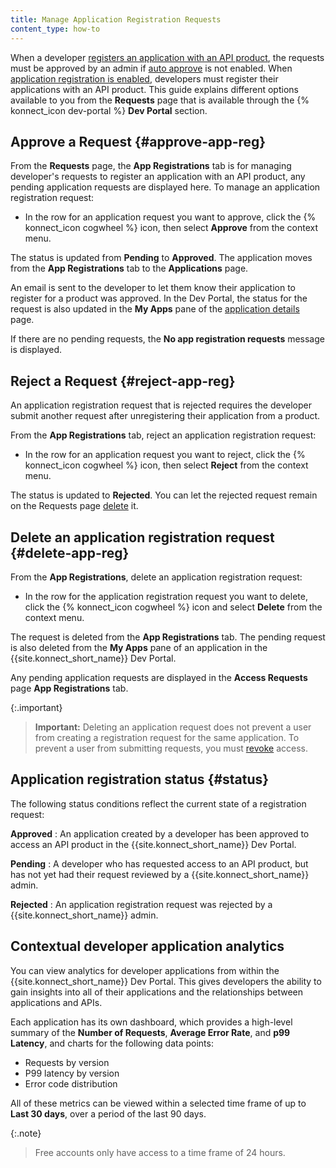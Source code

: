 ```yaml
---
title: Manage Application Registration Requests
content_type: how-to
---
```


When a developer [registers an application with an API product](/konnect/dev-portal/applications/dev-apps/),
the requests must be approved by an admin if
[auto approve](/konnect/dev-portal/access-and-approval/auto-approve-devs-apps) is not enabled. When
[application registration is enabled](/konnect/dev-portal/applications/enable-app-reg),
developers must register their applications with an API product. This guide explains different options available to you from the **Requests** page that is available through the {% konnect_icon dev-portal %} **Dev Portal** section.

## Approve a Request {#approve-app-reg}

From the **Requests** page, the **App Registrations** tab is for managing developer's requests to register an application with an API product, any pending application requests are
displayed here.
To manage an application registration request:

* In the row for an application request you want to approve, click the {% konnect_icon cogwheel %} icon, then select **Approve** from the context menu.

The status is updated from **Pending** to **Approved**. The application moves
from the **App Registrations** tab to the **Applications** page.

An email is sent to the developer to let them know their application to register
for a product was approved. In the Dev Portal, the status for the request
is also updated in the **My Apps** pane of the
[application details](/konnect/dev-portal/applications/dev-apps#app-details-page) page.

If there are no pending requests, the **No app registration requests** message is displayed.

## Reject a Request {#reject-app-reg}

An application registration request that
is rejected requires the developer submit another request after
unregistering their application from a product.

From the **App Registrations** tab, reject an application registration request:


* In the row for an application request you want to reject, click the {% konnect_icon cogwheel %} icon, then select **Reject** from the context menu.

The status is updated to **Rejected**. You can
let the rejected request remain on the Requests page
[delete](#delete-app-reg) it.


## Delete an application registration request {#delete-app-reg}

From the **App Registrations**, delete an application registration request:

* In the row for the application registration request you want to delete, click the {% konnect_icon cogwheel %} icon and select
   **Delete** from the context menu.

The request is deleted from the **App Registrations** tab. The pending request is also
deleted from the **My Apps** pane of an application in the {{site.konnect_short_name}} Dev Portal.

 Any pending application requests are displayed in the **Access Requests** page **App Registrations** tab.

{:.important}
> **Important:** Deleting an application request does not prevent a user from creating a registration request for the same application.
To prevent a user from submitting requests, you must [revoke](#revoke-dev-access) access.

## Application registration status {#status}

The following status conditions reflect the current state of a registration request:

**Approved**
: An application created by a developer has been approved to access an API product in the {{site.konnect_short_name}} Dev Portal.

**Pending**
: A developer who has requested access to an API product, but has not
yet had their request reviewed by a {{site.konnect_short_name}} admin. 

**Rejected**
: An application registration request was rejected by a {{site.konnect_short_name}} admin.

## Contextual developer application analytics 

You can view analytics for developer applications from within the {{site.konnect_short_name}} Dev Portal. This gives developers the ability to gain insights into all of their applications and the relationships between applications and APIs.

Each application has its own dashboard, which provides a high-level summary of the **Number of Requests**, **Average Error Rate**, and **p99 Latency**, and charts for the following data points: 

* Requests by version
* P99 latency by version
* Error code distribution 

All of these metrics can be viewed within a selected time frame of up to **Last 30 days**, over a period of the last 90 days.

{:.note}
> Free accounts only have access to a time frame of 24 hours.